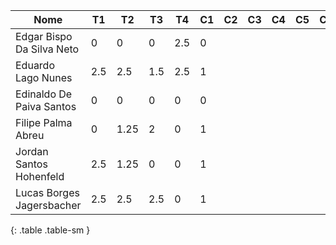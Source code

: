 | Nome                      | T1  | T2   | T3  | T4  | C1 | C2 | C3 | C4 | C5 | C6 | C7 | C8 | Total | Conceito |
|---------------------------|-----|------|-----|-----|----|----|----|----|----|----|----|----|-------|----------|
| Edgar Bispo Da Silva Neto | 0   | 0    | 0   | 2.5 | 0  |    |    |    |    |    |    |    | 1.0   |          |
| Eduardo Lago Nunes        | 2.5 | 2.5  | 1.5 | 2.5 | 1  |    |    |    |    |    |    |    | 4.2   |          |
| Edinaldo De Paiva Santos  | 0   | 0    | 0   | 0   | 0  |    |    |    |    |    |    |    | 0.0   |          |
| Filipe Palma Abreu        | 0   | 1.25 | 2   | 0   | 1  |    |    |    |    |    |    |    | 1.9   |          |
| Jordan Santos Hohenfeld   | 2.5 | 1.25 | 0   | 0   | 1  |    |    |    |    |    |    |    | 2.1   |          |
| Lucas Borges Jagersbacher | 2.5 | 2.5  | 2.5 | 0   | 1  |    |    |    |    |    |    |    | 3.6   |          |
{: .table .table-sm }
